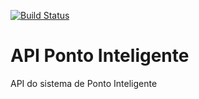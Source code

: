 [![Build Status](https://travis-ci.org/ramoncunha/ponto-inteligente-api.svg?branch=master)](https://travis-ci.org/ramoncunha/ponto-inteligente-api)

# API Ponto Inteligente
API do sistema de Ponto Inteligente
